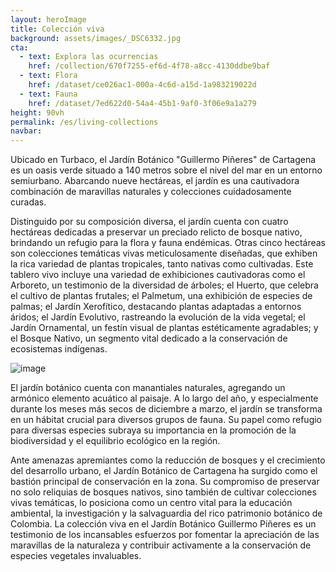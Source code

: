 ```yaml
---
layout: heroImage 
title: Colección viva
background: assets/images/_DSC6332.jpg
cta:
  - text: Explora las ocurrencias
    href: /collection/670f7255-ef6d-4f78-a8cc-4130ddbe9baf
  - text: Flora
    href: /dataset/ce026ac1-000a-4c6d-a15d-1a983219022d
  - text: Fauna
    href: /dataset/7ed622d0-54a4-45b1-9af0-3f06e9a1a279
height: 90vh
permalink: /es/living-collections
navbar:
---
```

Ubicado en Turbaco, el Jardín Botánico "Guillermo Piñeres" de Cartagena es un oasis verde situado a 140 metros sobre el nivel del mar en un entorno semiurbano. Abarcando nueve hectáreas, el jardín es una cautivadora combinación de maravillas naturales y colecciones cuidadosamente curadas.

Distinguido por su composición diversa, el jardín cuenta con cuatro hectáreas dedicadas a preservar un preciado relicto de bosque nativo, brindando un refugio para la flora y fauna endémicas. Otras cinco hectáreas son colecciones temáticas vivas meticulosamente diseñadas, que exhiben la rica variedad de plantas tropicales, tanto nativas como cultivadas. Este tablero vivo incluye una variedad de exhibiciones cautivadoras como el Arboreto, un testimonio de la diversidad de árboles; el Huerto, que celebra el cultivo de plantas frutales; el Palmetum, una exhibición de especies de palmas; el Jardín Xerofítico, destacando plantas adaptadas a entornos áridos; el Jardín Evolutivo, rastreando la evolución de la vida vegetal; el Jardín Ornamental, un festín visual de plantas estéticamente agradables; y el Bosque Nativo, un segmento vital dedicado a la conservación de ecosistemas indígenas.

![image](assets/images/_DSC6303.jpg)

El jardín botánico cuenta con manantiales naturales, agregando un armónico elemento acuático al paisaje. A lo largo del año, y especialmente durante los meses más secos de diciembre a marzo, el jardín se transforma en un hábitat crucial para diversos grupos de fauna. Su papel como refugio para diversas especies subraya su importancia en la promoción de la biodiversidad y el equilibrio ecológico en la región.

Ante amenazas apremiantes como la reducción de bosques y el crecimiento del desarrollo urbano, el Jardín Botánico de Cartagena ha surgido como el bastión principal de conservación en la zona. Su compromiso de preservar no solo reliquias de bosques nativos, sino también de cultivar colecciones vivas temáticas, lo posiciona como un centro vital para la educación ambiental, la investigación y la salvaguardia del rico patrimonio botánico de Colombia. La colección viva en el Jardín Botánico Guillermo Piñeres es un testimonio de los incansables esfuerzos por fomentar la apreciación de las maravillas de la naturaleza y contribuir activamente a la conservación de especies vegetales invaluables.